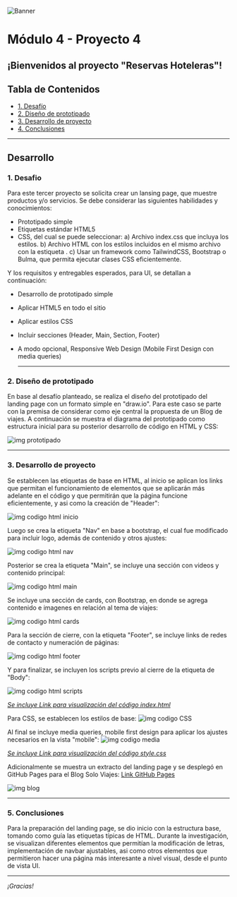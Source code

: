 ![Banner](./images/Banner_ppal.png)
# Módulo 4 - Proyecto 4
## ¡Bienvenidos al proyecto "Reservas Hoteleras"!

## Tabla de Contenidos
* [1. Desafío](#1-Desafío)
* [2. Diseño de prototipado](#2-Diseño-de-prototipado)
* [3. Desarrollo de proyecto](#3-Desarrollo-de-proyecto)
* [4. Conclusiones](#4-Conclusiones)

****
## Desarrollo

### 1. Desafio
 Para este tercer proyecto se solicita crear un lansing page, que muestre productos y/o servicios. Se debe considerar las siguientes habilidades y conocimientos:
- Prototipado simple
- Etiquetas estándar HTML5
- CSS, del cual se puede seleccionar:
    a) Archivo index.css que incluya los estilos.
    b) Archivo HTML con los estilos incluidos en el mismo archivo con la estiqueta <style></style>.
    c) Usar un framework como TailwindCSS, Bootstrap o Bulma, que permita ejecutar clases CSS eficientemente.
  
Y los requisitos y entregables esperados, para UI, se detallan a continuación:
- Desarrollo de prototipado simple
- Aplicar HTML5 en todo el sitio
- Aplicar estilos CSS
- Incluir secciones (Header, Main, Section, Footer)
- A modo opcional, Responsive Web Design (Mobile First Design con media queries)
  
  ****
  
### 2. Diseño de prototipado
 En base al desafío planteado, se realiza el diseño del prototipado del landing page con un formato simple en "draw.io". Para este caso se parte con la premisa de considerar como eje central la propuesta de un Blog de viajes. A continuación se muestra el diagrama del prototipado como estructura inicial para su posterior desarrollo de código en HTML y CSS:
 
  ![img prototipado](./images/prototipado.png)

****

### 3. Desarrollo de proyecto
 Se establecen las etiquetas de base en HTML, al inicio se aplican los links que permitan el funcionamiento de elementos que se aplicarán más adelante en el código y que permitirán que la página funcione eficientemente, y asi como la creación de "Header":
 
 ![img codigo html inicio](./images/inicio_html.png)
 
 Luego se crea la etiqueta "Nav" en base a bootstrap, el cual fue modificado para incluir logo, además de contenido y otros ajustes:
 
 ![img codigo html nav](./images/nav.png)

 Posterior se crea la etiqueta "Main", se incluye una sección con videos y contenido principal:
 
 ![img codigo html main](./images/main.png)

 Se incluye una sección de cards, con Bootstrap, en donde se agrega contenido e imagenes en relación al tema de viajes: 
 
 ![img codigo html cards](./images/cards.png)

 Para la sección de cierre, con la etiqueta "Footer", se incluye links de redes de contacto y numeración de páginas: 
 
 ![img codigo html footer](./images/footer.png)

 Y para finalizar, se incluyen los scripts previo al cierre de la etiqueta de "Body":
 
 ![img codigo html scripts](./images/cierre_scripts.png)
   
*[Se incluye Link para visualización del código index.html](./index.html)*

  Para CSS, se establecen los estilos de base:
  ![img codigo CSS](./images/CSS_inicio.png)

  Al final se incluye media queries, mobile first design para aplicar los ajustes necesarios en la vista "mobile":
  ![img codigo media](./images/media.png)

 *[Se incluye Link para visualización del código style.css](./style.css)*

 Adicionalmente se muestra un extracto del landing page y se desplegó en GitHub Pages para el Blog Solo Viajes: [Link GitHub Pages](https://angetru.github.io/Proyecto-3_Landing-page/)
 
 ![img blog](./images/extracto_blog.png)
  ****
  
  ### 5. Conclusiones
 Para la preparación del landing page, se dio inicio con la estructura base, tomando como guía las etiquetas típicas de HTML. Durante la investigación, se visualizan diferentes elementos que permitían la modificación de letras, implementación de navbar ajustables, asi como otros elementos que permitieron hacer una página más interesante a nivel visual, desde el punto de vista UI.
  ****
*¡Gracias!*


